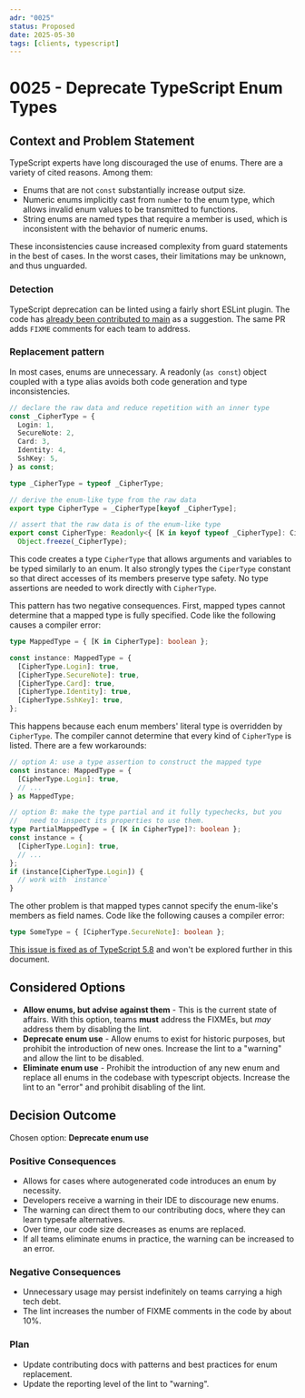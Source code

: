 ```yaml
---
adr: "0025"
status: Proposed
date: 2025-05-30
tags: [clients, typescript]
---
```


# 0025 - Deprecate TypeScript Enum Types

<AdrTable frontMatter={frontMatter}></AdrTable>

## Context and Problem Statement

TypeScript experts have long discouraged the use of enums. There are a variety of cited reasons.
Among them:

- Enums that are not `const` substantially increase output size.
- Numeric enums implicitly cast from `number` to the enum type, which allows invalid enum values to
  be transmitted to functions.
- String enums are named types that require a member is used, which is inconsistent with the
  behavior of numeric enums.

These inconsistencies cause increased complexity from guard statements in the best of cases. In the
worst cases, their limitations may be unknown, and thus unguarded.

### Detection

TypeScript deprecation can be linted using a fairly short ESLint plugin. The code has [already been
contributed to main][no-enum-lint] as a suggestion. The same PR adds `FIXME` comments for each team
to address.

### Replacement pattern

In most cases, enums are unnecessary. A readonly (`as const`) object coupled with a type alias
avoids both code generation and type inconsistencies.

```ts
// declare the raw data and reduce repetition with an inner type
const _CipherType = {
  Login: 1,
  SecureNote: 2,
  Card: 3,
  Identity: 4,
  SshKey: 5,
} as const;

type _CipherType = typeof _CipherType;

// derive the enum-like type from the raw data
export type CipherType = _CipherType[keyof _CipherType];

// assert that the raw data is of the enum-like type
export const CipherType: Readonly<{ [K in keyof typeof _CipherType]: CipherType }> =
  Object.freeze(_CipherType);
```

This code creates a type `CipherType` that allows arguments and variables to be typed similarly to
an enum. It also strongly types the `CiperType` constant so that direct accesses of its members
preserve type safety. No type assertions are needed to work directly with `CipherType`.

This pattern has two negative consequences. First, mapped types cannot determine that a mapped type
is fully specified. Code like the following causes a compiler error:

```ts
type MappedType = { [K in CipherType]: boolean };

const instance: MappedType = {
  [CipherType.Login]: true,
  [CipherType.SecureNote]: true,
  [CipherType.Card]: true,
  [CipherType.Identity]: true,
  [CipherType.SshKey]: true,
};
```

This happens because each enum members' literal type is overridden by `CipherType`. The compiler
cannot determine that every kind of `CipherType` is listed. There are a few workarounds:

```ts
// option A: use a type assertion to construct the mapped type
const instance: MappedType = {
  [CipherType.Login]: true,
  // ...
} as MappedType;

// option B: make the type partial and it fully typechecks, but you
//   need to inspect its properties to use them.
type PartialMappedType = { [K in CipherType]?: boolean };
const instance = {
  [CipherType.Login]: true,
  // ...
};
if (instance[CipherType.Login]) {
  // work with `instance`
}
```

The other problem is that mapped types cannot specify the enum-like's members as field names. Code
like the following causes a compiler error:

```ts
type SomeType = { [CipherType.SecureNote]: boolean };
```

[This issue is fixed as of TypeScript 5.8][no-member-fields-fixed] and won't be explored further in
this document.

## Considered Options

- **Allow enums, but advise against them** - This is the current state of affairs. With this option,
  teams **must** address the FIXMEs, but _may_ address them by disabling the lint.
- **Deprecate enum use** - Allow enums to exist for historic purposes, but prohibit the introduction
  of new ones. Increase the lint to a "warning" and allow the lint to be disabled.
- **Eliminate enum use** - Prohibit the introduction of any new enum and replace all enums in the
  codebase with typescript objects. Increase the lint to an "error" and prohibit disabling of the
  lint.

## Decision Outcome

Chosen option: **Deprecate enum use**

### Positive Consequences

- Allows for cases where autogenerated code introduces an enum by necessity.
- Developers receive a warning in their IDE to discourage new enums.
- The warning can direct them to our contributing docs, where they can learn typesafe alternatives.
- Over time, our code size decreases as enums are replaced.
- If all teams eliminate enums in practice, the warning can be increased to an error.

### Negative Consequences

- Unnecessary usage may persist indefinitely on teams carrying a high tech debt.
- The lint increases the number of FIXME comments in the code by about 10%.

### Plan

- Update contributing docs with patterns and best practices for enum replacement.
- Update the reporting level of the lint to "warning".

[no-enum-lint]: https://github.com/bitwarden/clients/blob/main/libs/eslint/platform/no-enums.mjs
[no-member-fields-fixed]:
  https://devblogs.microsoft.com/typescript/announcing-typescript-5-8-beta/#preserved-computed-property-names-in-declaration-files

